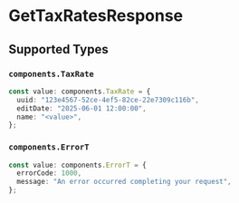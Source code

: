 # GetTaxRatesResponse


## Supported Types

### `components.TaxRate`

```typescript
const value: components.TaxRate = {
  uuid: "123e4567-52ce-4ef5-82ce-22e7309c116b",
  editDate: "2025-06-01 12:00:00",
  name: "<value>",
};
```

### `components.ErrorT`

```typescript
const value: components.ErrorT = {
  errorCode: 1000,
  message: "An error occurred completing your request",
};
```

